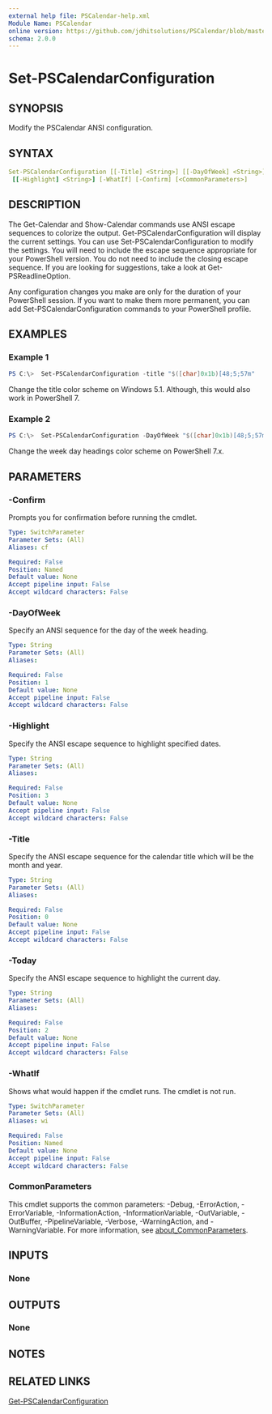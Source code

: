 ```yaml
---
external help file: PSCalendar-help.xml
Module Name: PSCalendar
online version: https://github.com/jdhitsolutions/PSCalendar/blob/master/docs/Set-PSCalendarConfiguration.md
schema: 2.0.0
---
```


# Set-PSCalendarConfiguration

## SYNOPSIS

Modify the PSCalendar ANSI configuration.

## SYNTAX

```yaml
Set-PSCalendarConfiguration [[-Title] <String>] [[-DayOfWeek] <String>] [[-Today] <String>]
 [[-Highlight] <String>] [-WhatIf] [-Confirm] [<CommonParameters>]
```

## DESCRIPTION

The Get-Calendar and Show-Calendar commands use ANSI escape sequences to colorize the output. Get-PSCalendarConfiguration will display the current settings. You can use Set-PSCalendarConfiguration to modify the settings. You will need to include the escape sequence appropriate for your PowerShell version. You do not need to include the closing escape sequence. If you are looking for suggestions, take a look at Get-PSReadlineOption.

Any configuration changes you make are only for the duration of your PowerShell session. If you want to make them more permanent, you can add Set-PSCalendarConfiguration commands to your PowerShell profile.

## EXAMPLES

### Example 1

```powershell
PS C:\>  Set-PSCalendarConfiguration -title "$([char]0x1b)[48;5;57m"
```

Change the title color scheme on Windows 5.1. Although, this would also work in PowerShell 7.

### Example 2

```powershell
PS C:\>  Set-PSCalendarConfiguration -DayOfWeek "$([char]0x1b)[48;5;57m"
```

Change the week day headings color scheme on PowerShell 7.x.

## PARAMETERS

### -Confirm

Prompts you for confirmation before running the cmdlet.

```yaml
Type: SwitchParameter
Parameter Sets: (All)
Aliases: cf

Required: False
Position: Named
Default value: None
Accept pipeline input: False
Accept wildcard characters: False
```

### -DayOfWeek

Specify an ANSI sequence for the day of the week heading.

```yaml
Type: String
Parameter Sets: (All)
Aliases:

Required: False
Position: 1
Default value: None
Accept pipeline input: False
Accept wildcard characters: False
```

### -Highlight

Specify the ANSI escape sequence to highlight specified dates.

```yaml
Type: String
Parameter Sets: (All)
Aliases:

Required: False
Position: 3
Default value: None
Accept pipeline input: False
Accept wildcard characters: False
```

### -Title

Specify the ANSI escape sequence for the calendar title which will be the month and year.

```yaml
Type: String
Parameter Sets: (All)
Aliases:

Required: False
Position: 0
Default value: None
Accept pipeline input: False
Accept wildcard characters: False
```

### -Today

Specify the ANSI escape sequence to highlight the current day.

```yaml
Type: String
Parameter Sets: (All)
Aliases:

Required: False
Position: 2
Default value: None
Accept pipeline input: False
Accept wildcard characters: False
```

### -WhatIf

Shows what would happen if the cmdlet runs.
The cmdlet is not run.

```yaml
Type: SwitchParameter
Parameter Sets: (All)
Aliases: wi

Required: False
Position: Named
Default value: None
Accept pipeline input: False
Accept wildcard characters: False
```

### CommonParameters

This cmdlet supports the common parameters: -Debug, -ErrorAction, -ErrorVariable, -InformationAction, -InformationVariable, -OutVariable, -OutBuffer, -PipelineVariable, -Verbose, -WarningAction, and -WarningVariable. For more information, see [about_CommonParameters](http://go.microsoft.com/fwlink/?LinkID=113216).

## INPUTS

### None

## OUTPUTS

### None

## NOTES

## RELATED LINKS

[Get-PSCalendarConfiguration](Get-PSCalendarConfiguration.md)
